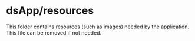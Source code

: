 # dsApp/resources

This folder contains resources (such as images) needed by the application. This file can
be removed if not needed.

